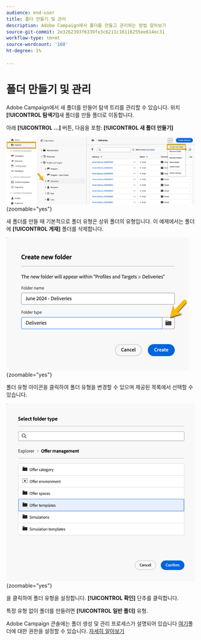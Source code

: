 ```yaml
---
audience: end-user
title: 폴더 만들기 및 관리
description: Adobe Campaign에서 폴더를 만들고 관리하는 방법 알아보기
source-git-commit: 2e3262393f6339fe3c6211c10116255ee614ec31
workflow-type: tm+mt
source-wordcount: '168'
ht-degree: 1%

---
```


# 폴더 만들기 및 관리

Adobe Campaign에서 새 폴더를 만들어 탐색 트리를 관리할 수 있습니다. 위치 **[!UICONTROL 탐색기]**&#x200B;새 폴더를 만들 폴더로 이동합니다.

아래 **[!UICONTROL ...]** 버튼, 다음을 포함: **[!UICONTROL 새 폴더 만들기]**

![](assets/folder_create.png){zoomable="yes"}

새 폴더를 만들 때 기본적으로 폴더 유형은 상위 폴더의 유형입니다.
이 예제에서는 폴더에 **[!UICONTROL 게재]** 폴더를 삭제합니다.

![](assets/folder_new.png){zoomable="yes"}

폴더 유형 아이콘을 클릭하여 폴더 유형을 변경할 수 있으며 제공된 목록에서 선택할 수 있습니다.

![](assets/folder_type.png){zoomable="yes"}

을 클릭하여 폴더 유형을 설정합니다. **[!UICONTROL 확인]** 단추를 클릭합니다.

특정 유형 없이 폴더를 만들려면 **[!UICONTROL 일반 폴더]** 유형.

Adobe Campaign 콘솔에는 폴더 생성 및 관리 프로세스가 설명되어 있습니다 [여기](https://experienceleague.adobe.com/en/docs/campaign/campaign-v8/config/configuration/folders-and-views)폴더에 대한 권한을 설정할 수 있습니다. [자세히 알아보기](https://experienceleague.adobe.com/en/docs/campaign/campaign-v8/admin/permissions/folder-permissions)
